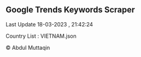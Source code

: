 

## Google Trends Keywords Scraper 
 
Last Update 18-03-2023 , 21:42:24

Country List :
VIETNAM.json



© Abdul Muttaqin 
